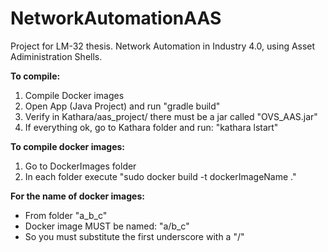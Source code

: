 # NetworkAutomationAAS
Project for LM-32 thesis. Network Automation in Industry 4.0, using Asset Adiministration Shells.

**To compile:**
1. Compile Docker images
2. Open App (Java Project) and run "gradle build"
3. Verify in Kathara/aas_project/ there must be a jar called "OVS_AAS.jar"
4. If everything ok, go to Kathara folder and run: "kathara lstart"



**To compile docker images:**
1. Go to DockerImages folder
2. In each folder execute "sudo docker build -t dockerImageName ."

**For the name of docker images:**
- From folder "a_b_c"
- Docker image MUST be named: "a/b_c"
- So you must substitute the first underscore with a "/"
